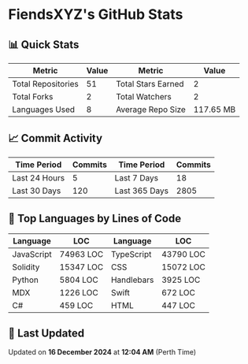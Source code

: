# FiendsXYZ's GitHub Stats

## 📊 Quick Stats

| Metric               | Value       | Metric               | Value       |
|----------------------|-------------|----------------------|-------------|
| Total Repositories   | 51 | Total Stars Earned   | 2 |
| Total Forks          | 2 | Total Watchers       | 2 |
| Languages Used       | 8 | Average Repo Size    | 117.65 MB |

## 📈 Commit Activity

| Time Period      | Commits      | Time Period      | Commits      |
|------------------|--------------|------------------|--------------|
| Last 24 Hours    | 5 | Last 7 Days      | 18 |
| Last 30 Days     | 120 | Last 365 Days    | 2805 |

## 📝 Top Languages by Lines of Code

| Language       | LOC        | Language       | LOC        |
|----------------|------------|----------------|------------|
| JavaScript       | 74963 LOC  | TypeScript       | 43790 LOC  |
| Solidity       | 15347 LOC  | CSS       | 15072 LOC  |
| Python       | 5804 LOC  | Handlebars       | 3925 LOC  |
| MDX       | 1226 LOC  | Swift       | 672 LOC  |
| C#       | 459 LOC  | HTML       | 447 LOC  |

## 📅 Last Updated

Updated on **16 December 2024** at **12:04 AM** (Perth Time)
